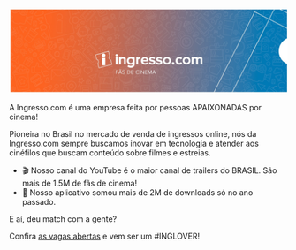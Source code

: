 <p align="center">
  <img src="./header-ingresso-com.jpg" alt="Ingresso.com" />
</p>

A Ingresso.com é uma empresa feita por pessoas APAIXONADAS por cinema!

Pioneira no Brasil no mercado de venda de ingressos online, nós da Ingresso.com sempre buscamos inovar em tecnologia e atender aos cinéfilos que buscam conteúdo sobre filmes e estreias. 


- 🎬 Nosso canal do YouTube é o maior canal de trailers do BRASIL. São mais de 1.5M de fãs de cinema!
- 📲 Nosso aplicativo somou mais de 2M de downloads só no ano passado.


E aí, deu match com a gente?

Confira [as vagas abertas](https://ingressocom.gupy.io/) e vem ser um #INGLOVER!
